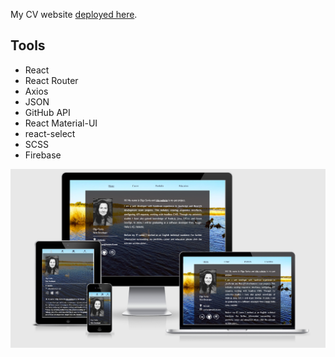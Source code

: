 My CV website [deployed here](https://o-savka.firebaseapp.com/).

## Tools

- React
- React Router
- Axios
- JSON
- GitHub API
- React Material-UI
- react-select
- SCSS
- Firebase


![picture](https://github.com/OlSavMe/Current-CV-Website/blob/master/responsive.png)
